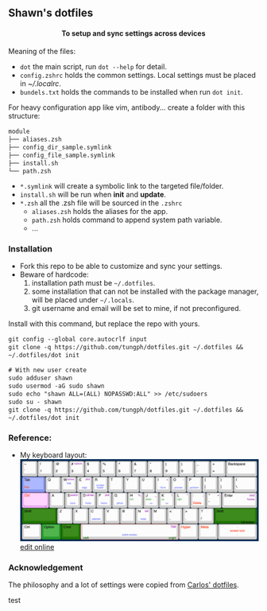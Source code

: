 ## Shawn's dotfiles
<div align="center">
<h4>To setup and sync settings across devices</h4>
</div>

Meaning of the files:
 - `dot` the main script, run `dot --help` for detail.
 - `config.zshrc` holds the common settings. Local settings must be placed in *~/.localrc*.
 - `bundels.txt` holds the commands to be installed when run `dot init`.

For heavy configuration app like vim, antibody... create a folder with this structure:
```text
module
├── aliases.zsh
├── config_dir_sample.symlink
├── config_file_sample.symlink
├── install.sh
└── path.zsh
```
- `*.symlink` will create a symbolic link to the targeted file/folder.
- `install.sh` will be run when **init** and **update**.
- `*.zsh` all the .zsh file will be sourced in the `.zshrc`
  - `aliases.zsh` holds the aliases for the app.
  - `path.zsh` holds command to append system path variable.
  - ...


### Installation
- Fork this repo to be able to customize and sync your settings.
- Beware of hardcode:
  1. installation path must be `~/.dotfiles`.
  1. some installation that can not be installed with the package manager, will be placed under `~/.locals`.
  1. git username and email will be set to mine, if not preconfigured.

Install with this command, but replace the repo with yours.
```shell script
git config --global core.autocrlf input
git clone -q https://github.com/tungph/dotfiles.git ~/.dotfiles && ~/.dotfiles/dot init
```

```shell
# With new user create
sudo adduser shawn
sudo usermod -aG sudo shawn
sudo echo "shawn ALL=(ALL) NOPASSWD:ALL" >> /etc/sudoers
sudo su - shawn
git clone -q https://github.com/tungph/dotfiles.git ~/.dotfiles && ~/.dotfiles/dot init
```
### Reference:
* My keyboard layout:
![Keyboard layout](karabiner/keyboard-layout.png)
[edit online](http://www.keyboard-layout-editor.com/##@@=~%0A%60&=!%0A1&=%2F@%0A2&=%23%0A3&=$%0A4&=%25%0A5&=%5E%0A6&=%2F&%0A7&=*%0A8&=(%0A9&=)%0A0&=%2F_%0A-&=+%0A%2F=&_w:2%3B&=Backspace%3B&@_c=%23d6d6d6&t=%23007a51&w:1.5%3B&=Tab&_c=%23cccccc&t=%23000000%0A%0A%23c223db%0A%0A%0A%0A%0A%0A%0A%23007a51&fa@:0&:0&:0&:0&:0&:0&:0&:0&:0&:1%3B%3B&=Q%0A%0A1%0A%0A%0A%0A%0A%0A%0A%3E%3E&=W%0A%0A2%0A%0A%0A%0A%0A%0A%0A%3C%3C&_t=%23000000%0A%0A%23c223db%3B&=E%0A%0A3&=R%0A%0A4&=T%0A%0A5&=Y%0A%0A6&=U%0A%0A7&=I%0A%0A8&=O%0A%0A9&=P%0A%0A0&_t=%23000000%3B&=%7B%0A%5B&=%7D%0A%5D&_w:1.5%3B&=%7C%0A%5C%3B&@_c=%23f3d9ff&t=%23000000%0A%0A%238f1aa1&fa@:0&:0&:2%3B&w:1.75%3B&=Caps%0A%0AESC%0A%60%0A%0A%0A%0A~&_c=%23cccccc&t=%23000000%0A%0A%23c223db&f:3%3B&=A%0A%0A%5B&_f:3%3B&=S%0A%0A%7B&_f:3%3B&=D%0A%0A(&_f:3%3B&=F%0A%0A)&_f:3%3B&=G%0A%0A%7D&_f:3%3B&=H%0A%0A%5D&_t=%23000000%0A%0A%23c223db%0A%0A%0A%0A%0A%0A%0A%23007a51&fa@:0&:0&:0&:0&:0&:0&:0&:0&:0&:1%3B%3B&=J%0A%0A+%0A%0A%0A%0A%0A%0A%0A%3E%3E&=K%0A%0A-%0A%0A%0A%0A%0A%0A%0A%3C%3C&_t=%23000000%0A%0A%23c223db%3B&=L%0A%0A*&=%2F:%0A%2F%3B%0A%25&=%22%0A'%0A%2F=&_c=%23f6f7dc&t=%23000000%0A%0A%238f1aa1%0A%0A%0A%0A%0A%0A%0A%0A%238f9156&a:0&fa@:0&:0&:2&:0&:0&:0&:0&:0&:0&:1&:0%3B&w:2.25%3B&=Enter%0A%0Asave%0A%0AC%2F:%20up%0ACS%2F:%20down%0A%0A%0A%0A%0AS%2F:%20end%3B&@_t=%23000000&a:4&w:2.25%3B&=Shift&_c=%23cccccc%3B&=Z&=X&_t=%23000000%0A%0A%23c223db&f:3%3B&=C%0A%0A!&_t=%23000000%0A%0A%238f1aa1%3B&=V%0A%0Asel&_t=%23000000%3B&=B&_t=%23000000%0A%0A%238f1aa1%3B&=N%0A%0Adel&_t=%23000000%0A%0A%23c223db&f:3%3B&=M%0A%0A%2F_&_t=%23000000%3B&=%3C%0A,&=%3E%0A.&=%3F%0A%2F%2F&_w:2.75%3B&=Shift%3B&@_w:1.25%3B&=Ctrl&_w:1.25%3B&=Option&_c=%23f6f7dc&w:1.25%3B&=Cmd&_a:3&w:6.25%3B&=%0A%0A%0A%0ACS%2F:%20left%0AS%2F:%20right&_c=%23cccccc&a:4&w:1.25%3B&=Cmd&_w:1.25%3B&=Option&_a:7&w:1.25%3B&=&_w:1.25%3B&=)
### Acknowledgement
The philosophy and a lot of settings were copied from [Carlos' dotfiles](https://github.com/caarlos0/dotfiles).

test
